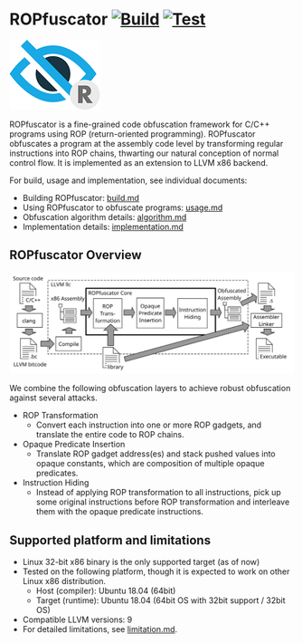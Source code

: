 # ROPfuscator [![Build](https://github.com/ropfuscator/ropfuscator/actions/workflows/build.yml/badge.svg)](https://github.com/ropfuscator/ropfuscator/actions/workflows/build.yml) [![Test](https://github.com/ropfuscator/ropfuscator/actions/workflows/test.yml/badge.svg)](https://github.com/ropfuscator/ropfuscator/actions/workflows/test.yml)
![logo](./docs/logo.png)

ROPfuscator is a fine-grained code obfuscation framework for C/C++ programs using ROP (return-oriented programming).
ROPfuscator obfuscates a program at the assembly code level by transforming regular instructions into ROP chains, thwarting our natural conception of normal control flow.
It is implemented as an extension to LLVM x86 backend.

For build, usage and implementation, see individual documents:

- Building ROPfuscator: [build.md](./docs/build.md)
- Using ROPfuscator to obfuscate programs: [usage.md](./docs/usage.md)
- Obfuscation algorithm details: [algorithm.md](./docs/algorithm.md)
- Implementation details: [implementation.md](./docs/implementation.md)

## ROPfuscator Overview

![architecture](./docs/architecture.svg)

We combine the following obfuscation layers to achieve robust obfuscation against several attacks.

- ROP Transformation
  - Convert each instruction into one or more ROP gadgets, and translate the entire code to ROP chains.
- Opaque Predicate Insertion
  - Translate ROP gadget address(es) and stack pushed values into opaque constants, which are composition of multiple opaque predicates.
- Instruction Hiding
  - Instead of applying ROP transformation to all instructions, pick up some original instructions before ROP transformation and interleave them with the opaque predicate instructions.

## Supported platform and limitations

- Linux 32-bit x86 binary is the only supported target (as of now)
- Tested on the following platform, though it is expected to work on other Linux x86 distribution.
  - Host (compiler): Ubuntu 18.04 (64bit)
  - Target (runtime): Ubuntu 18.04 (64bit OS with 32bit support / 32bit OS)
- Compatible LLVM versions: 9
- For detailed limitations, see [limitation.md](./docs/limitation.md).
